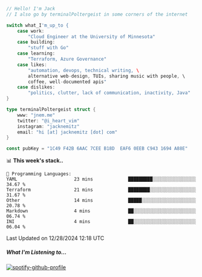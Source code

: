 ```go
// Hello! I'm Jack
// I also go by terminalPoltergeist in some corners of the internet

switch what_I'm_up_to {
    case work:
        "Cloud Engineer at the University of Minnesota"
    case building:
        "stuff with Go"
    case learning:
        "Terraform, Azure Governance"
    case likes:
        "automation, devops, technical writing, \
        alternative web-design, TUIs, sharing music with people, \
        coffee, well-documented apis"
    case dislikes:
        "politics, clutter, lack of communication, inactivity, Java"
}

type terminalPoltergeist struct {
    www: "jnem.me"
    twitter: "@i_heart_vim"
    instagram: "jacknemitz"
    email: "hi [at] jacknemitz [dot] com"
}

const pubKey = "1C49 F42B 6AAC 7CEE B18D  EAF6 0EEB C943 1694 A88E"
```

<!--START_SECTION:waka-->
📊 **This week's stack..** 

```text
💬 Programming Languages: 
YAML                     23 mins             █████████░░░░░░░░░░░░░░░░   34.67 % 
Terraform                21 mins             ████████░░░░░░░░░░░░░░░░░   31.67 % 
Other                    14 mins             █████░░░░░░░░░░░░░░░░░░░░   20.78 % 
Markdown                 4 mins              ██░░░░░░░░░░░░░░░░░░░░░░░   06.74 % 
INI                      4 mins              ██░░░░░░░░░░░░░░░░░░░░░░░   06.04 % 
```


 Last Updated on 12/28/2024 12:18 UTC
<!--END_SECTION:waka-->

##### What I'm Listening to...

[![spotify-github-profile](https://jnem.me/listening-item?maxAge=2592000)](https://jnem.me/listening)
